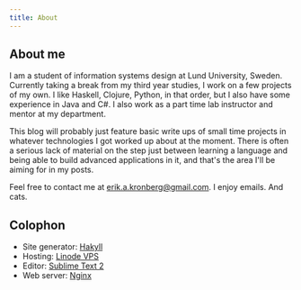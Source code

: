 ```yaml
---
title: About
---
```


## About me

I am a student of information systems design at Lund University, Sweden. Currently taking a break from my third year studies, I work on a few projects of my own. I like Haskell, Clojure, Python, in that order, but I also have some experience in Java and C#. I also work as a part time lab instructor and mentor at my department.

This blog will probably just feature basic write ups of small time projects in whatever technologies I got worked up about at the moment. There is often a serious lack of material on the step just between learning a language and being able to build advanced applications in it, and that's the area I'll be aiming for in my posts.

Feel free to contact me at erik.a.kronberg@gmail.com. I enjoy emails. And cats.

## Colophon

- Site generator: [Hakyll][hakyll]
- Hosting: [Linode VPS][linode]
- Editor: [Sublime Text 2][subl]
- Web server: [Nginx][nginx]

[hakyll]: http://jaspervdj.be/hakyll/
[markdown]: http://daringfireball.net/projects/markdown/
[subl]: http://www.sublimetext.com/2
[nginx]: http://nginx.org/
[linode]: http://www.linode.com/?r=149bc10682eeaffb72d9bd6e7a4e722c5687768a
